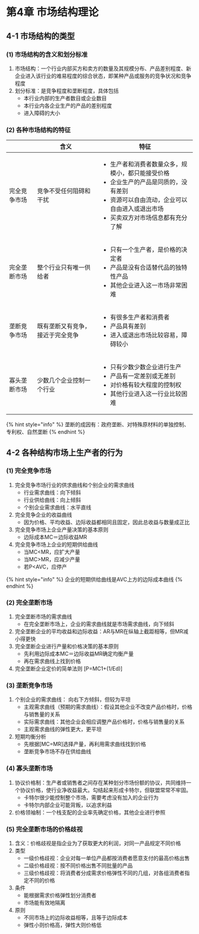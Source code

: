 # 第4章 市场结构理论

## 4-1 市场结构的类型

### (1) 市场结构的含义和划分标准

1. 市场结构：一个行业内部买方和卖方的数量及其规模分布、产品差别程度、新企业进入该行业的难易程度的综合状态，即某种产品或服务的竞争状况和竞争程度
2. 划分标准：是竞争程度和垄断程度，具体包括
   * 本行业内部的生产者数目或企业数目
   * 本行业内各企业生产的产品的差别程度
   * 进入障碍的大小

### (2) 各种市场结构的特征

|        | 含义               | 特征                                                                                                                        |
| ------ | ---------------- | ------------------------------------------------------------------------------------------------------------------------- |
| 完全竞争市场 | 竞争不受任何阻碍和干扰      | <ul><li>生产者和消费者数量众多，规模小，都只能接受价格</li><li>企业生产的产品是同质的，没有差别</li><li>资源可以自由流动，企业可以自由进入或退出市场</li><li>买卖双方对市场信息都有充分了解</li></ul> |
| 完全垄断市场 | 整个行业只有唯一供给者      | <ul><li>只有一个生产者，是价格的决定者</li><li>产品是没有合适替代品的独特性产品</li><li>其他企业进入这一市场非常困难</li></ul>                                         |
| 垄断竞争市场 | 既有垄断又有竞争，接近于完全竞争 | <ul><li>有很多生产者和消费者</li><li>产品具有差别</li><li>进入或退出市场比较容易，障碍较小</li></ul>                                                      |
| 寡头垄断市场 | 少数几个企业控制一个行业     | <ul><li>只有少数少数企业进行生产</li><li>产品有一定差别或无差别</li><li>对价格有较大程度的控制权</li><li>其他行业进入这一行业比较困难</li></ul>                            |

{% hint style="info" %}
垄断的成因有：政府垄断、对特殊原材料的单独控制、专利权、自然垄断
{% endhint %}

## 4-2 各种结构市场上生产者的行为

### (1) 完全竞争市场

1. 完全竞争市场行业的供求曲线和个别企业的需求曲线
   * 行业需求曲线：向下倾斜
   * 行业供给曲线：向上倾斜
   * 个别企业需求曲线：水平直线
2. 完全竞争企业的收益曲线
   * 因为价格、平均收益、边际收益都相同且固定，因此总收益与数量成正比
3. 完全竞争市场上企业产量决策的基本原则
   * 边际成本MC＝边际收益MR
4. 完全竞争市场上企业的短期供给曲线
   * 当MC\<MR，应扩大产量
   * 当MC>MR，应减少产量
   * 若P\<AVC，应停产

{% hint style="info" %}
企业的短期供给曲线是AVC上方的边际成本曲线
{% endhint %}

### (2) 完全垄断市场

1. 完全垄断市场的需求曲线
   * 在完全垄断市场上，企业的需求曲线就是市场需求曲线，向下倾斜
2. 完全垄断企业的平均收益和边际收益：AR与MR在纵轴上截距相等，但MR减小得更快
3. 完全垄断企业进行产量和价格决策的基本原则
   * 先利用边际成本MC＝边际收益MR确定均衡产量
   * 再在需求曲线上找到价格
4. 完全垄断企业定价的简单法则 \[P=MC1+(1/Ed)]

### (3) 垄断竞争市场

1. 个别企业的需求曲线： 向右下方倾斜，但较为平坦
   * 主观需求曲线（预期的需求曲线）：假设其他企业不改变产品价格时，价格与销售量的关系
   * 实际需求曲线：其他企业会相应调整产品价格时，价格与销售量的关系
   * 主观需求曲线的弹性更大，更平坦
2. 短期均衡分析
   * 先根据\[MC=MR]选择产量，再利用需求曲线找到价格
   * 垄断竞争市场不存在供给曲线

### (4) 寡头垄断市场

1. 协议价格制：生产者或销售者之间存在某种划分市场份额的协议，共同维持一个协议价格，使行业净收益最大。勾结起来形成卡特尔，但联盟常常不牢固。
   * 卡特尔很少能控制整个市场，需要考虑没有加入的企业行为
   * 卡特尔内部企业可能背叛，以追求利益
2. 价格领袖制：一个栈支配的企业率先确定价格，其他企业进行参照

### (5) 完全垄断市场的价格歧视

1. 含义：价格歧视是指企业为了获取更大的利润，对同一产品规定不同价格
2. 类型
   * 一级价格歧视：企业对每一单位产品都按消费者愿意支付的最高价格出售
   * 二级价格歧视：按不同价格出售不同批量的产品
   * 三级价格歧视：将消费者分成需求价格弹性不同的几组，对各组消费者指定不同的价格
3. 条件
   * 能根据需求价格弹性划分消费者
   * 市场能有效地隔离
4. 原则
   * 不同市场上的边际收益相等，且等于边际成本
   * 弹性小则价格高，弹性大则价格低
